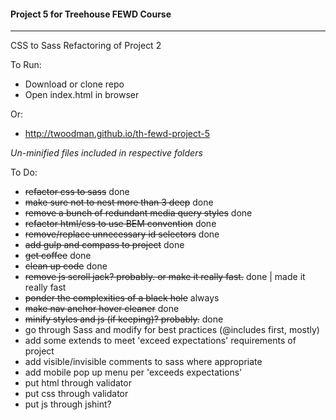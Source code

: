 #### Project 5 for Treehouse FEWD Course
----

CSS to Sass Refactoring of Project 2


To Run:
- Download or clone repo
- Open index.html in browser


Or:
- http://twoodman.github.io/th-fewd-project-5


*Un-minified files included in respective folders*


To Do:
- ~~refactor css to sass~~ done
- ~~make sure not to nest more than 3 deep~~ done
- ~~remove a bunch of redundant media query styles~~ done
- ~~refactor html/css to use BEM convention~~ done
- ~~remove/replace unnecessary id selectors~~ done
- ~~add gulp and compass to project~~ done
- ~~get coffee~~ done
- ~~clean up code~~ done
- ~~remove js scroll jack? probably. or make it really fast.~~ done | made it really fast
- ~~ponder the complexities of a black hole~~ always
- ~~make nav anchor hover cleaner~~ done
- ~~minify styles and js (if keeping)? probably.~~ done
- go through Sass and modify for best practices (@includes first, mostly)
- add some extends to meet 'exceed expectations' requirements of project
- add visible/invisible comments to sass where appropriate
- add mobile pop up menu per 'exceeds expectations'
- put html through validator
- put css through validator
- put js through jshint?